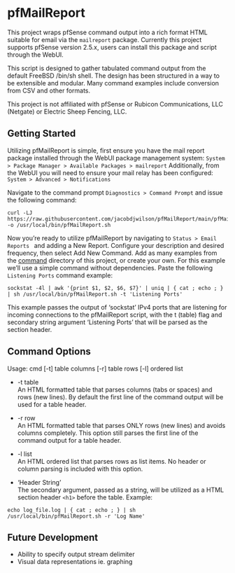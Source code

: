 # pfMailReport
This project wraps pfSense command output into a rich format HTML suitable for email via the `mailreport` package. Currently this project supports pfSense version 2.5.x, users can install this package and script through the WebUI.

This script is designed to gather tabulated command output from the default FreeBSD /bin/sh shell. The design has been structured in a way to be extensible and modular. Many command examples include conversion from CSV and other formats.

This project is not affiliated with pfSense or Rubicon Communications, LLC (Netgate) or Electric Sheep Fencing, LLC.

## Getting Started
Utilizing pfMailReport is simple, first ensure you have the mail report package installed through the WebUI package management system: ` System > Package Manager > Available Packages > mailreport `
Additionally, from the WebUI you will need to ensure your mail relay has been configured:  ` System > Advanced > Notifications `

Navigate to the command prompt ` Diagnostics > Command Prompt ` and issue the following command:

```
curl -LJ https://raw.githubusercontent.com/jacobdjwilson/pfMailReport/main/pfMailReport.sh -o /usr/local/bin/pfMailReport.sh
```

Now you’re ready to utilize pfMailReport by navigating to `Status > Email Reports ` and adding a New Report. Configure your description and desired frequency, then select Add New Command. Add as many examples from the [command](https://github.com/jacobdjwilson/pfMailReport/tree/main/commands) directory of this project, or create your own. For this example we’ll use a simple command without dependencies.
Paste the following `Listening Ports` command example:

```
sockstat -4l | awk '{print $1, $2, $6, $7}' | uniq | { cat ; echo ; } | sh /usr/local/bin/pfMailReport.sh -t 'Listening Ports'
```
This example passes the output of ‘sockstat’ IPv4 ports that are listening for incoming connections to the pfMailReport script, with the t (table) flag and secondary string argument ‘Listening Ports’ that will be parsed as the section header.

## Command Options
Usage: cmd [-t] table columns [-r] table rows [-l] ordered list

* -t table  
An HTML formatted table that parses columns (tabs or spaces) and rows (new lines). By default the first line of the command output will be used for a table header.

* -r row  
An HTML formatted table that parses ONLY rows (new lines) and avoids columns completely. This option still parses the first line of the command output for a table header.

* -l list  
An HTML ordered list that parses rows as list items. No header or column parsing is included with this option.

* ‘Header String’  
The secondary argument, passed as a string, will be utilized as a HTML section header `<h1>` before the table. Example:

```
echo log_file.log | { cat ; echo ; } | sh /usr/local/bin/pfMailReport.sh -r 'Log Name'
```

## Future Development
* Ability to specify output stream delimiter
* Visual data representations ie. graphing

